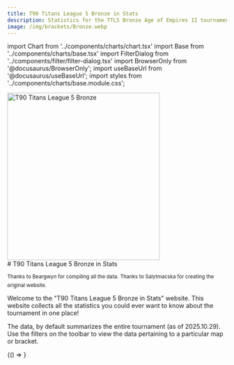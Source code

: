 ```yaml
---
title: T90 Titans League 5 Bronze in Stats
description: Statistics for the TTL5 Bronze Age of Empires II tournament hosted by T90Official
image: /img/brackets/Bronze.webp
---
```


import Chart from '../components/charts/chart.tsx'
import Base from '../components/charts/base.tsx'
import FilterDialog from '../components/filter/filter-dialog.tsx'
import BrowserOnly from '@docusaurus/BrowserOnly';
import useBaseUrl from '@docusaurus/useBaseUrl';
import styles from '../components/charts/base.module.css';

<div style={{ display: "flex", justifyContent: 'center', marginBottom: '2em', marginTop: '-4em' }}>
    <img alt="T90 Titans League 5 Bronze" src={useBaseUrl("/img/brackets/Bronze.webp")} width="350" height="385"/>
</div>
# T90 Titans League 5 Bronze in Stats

<sup className={styles.attributions}>Thanks to Beargwyn for compiling all the data.</sup>
<sup className={styles.attributions}>Thanks to Salytmacska for creating the original website.</sup>

Welcome to the "T90 Titans League 5 Bronze in Stats" website. This website collects all the statistics you could ever want to know about the tournament in one place!

The data, by default summarizes the entire tournament (as of 2025.10.29). Use the filters on the toolbar to view the data pertaining to a particular map or bracket.
<!--
This is a very quick fix to get the build on server to work. This likely kills indexing of the page, so if I care in the future, then fix this properly
-->
<BrowserOnly>{() => <Base/>}</BrowserOnly>

<FilterDialog/>
